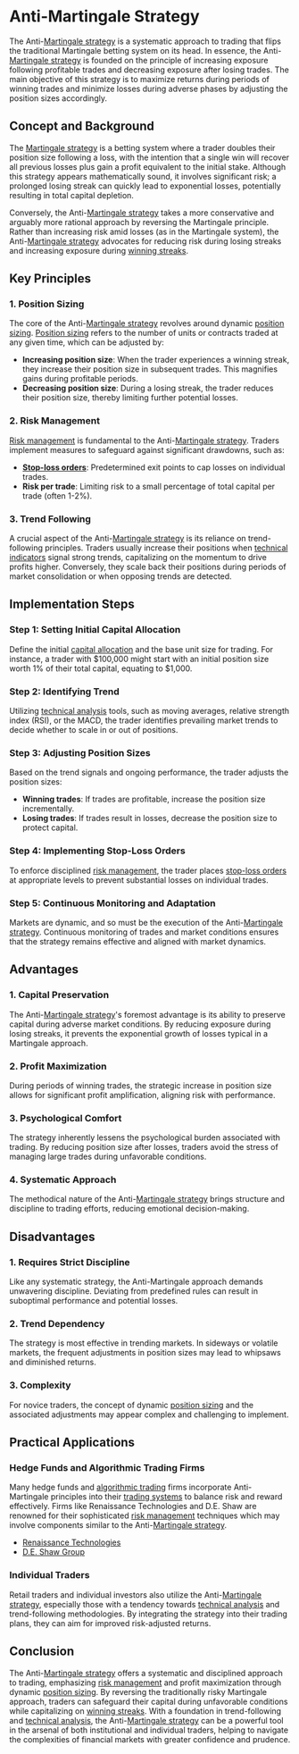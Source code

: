 # Anti-Martingale Strategy

The Anti-[Martingale strategy](../m/martingale_strategy.md) is a systematic approach to trading that flips the traditional Martingale betting system on its head. In essence, the Anti-[Martingale strategy](../m/martingale_strategy.md) is founded on the principle of increasing exposure following profitable trades and decreasing exposure after losing trades. The main objective of this strategy is to maximize returns during periods of winning trades and minimize losses during adverse phases by adjusting the position sizes accordingly.

## Concept and Background

The [Martingale strategy](../m/martingale_strategy.md) is a betting system where a trader doubles their position size following a loss, with the intention that a single win will recover all previous losses plus gain a profit equivalent to the initial stake. Although this strategy appears mathematically sound, it involves significant risk; a prolonged losing streak can quickly lead to exponential losses, potentially resulting in total capital depletion.

Conversely, the Anti-[Martingale strategy](../m/martingale_strategy.md) takes a more conservative and arguably more rational approach by reversing the Martingale principle. Rather than increasing risk amid losses (as in the Martingale system), the Anti-[Martingale strategy](../m/martingale_strategy.md) advocates for reducing risk during losing streaks and increasing exposure during [winning streaks](../w/winning_streaks.md).

## Key Principles

### 1. Position Sizing

The core of the Anti-[Martingale strategy](../m/martingale_strategy.md) revolves around dynamic [position sizing](../p/position_sizing.md). [Position sizing](../p/position_sizing.md) refers to the number of units or contracts traded at any given time, which can be adjusted by:

- **Increasing position size**: When the trader experiences a winning streak, they increase their position size in subsequent trades. This magnifies gains during profitable periods.
- **Decreasing position size**: During a losing streak, the trader reduces their position size, thereby limiting further potential losses.

### 2. Risk Management

[Risk management](../r/risk_management.md) is fundamental to the Anti-[Martingale strategy](../m/martingale_strategy.md). Traders implement measures to safeguard against significant drawdowns, such as:

- **[Stop-loss orders](../s/stop-loss_orders.md)**: Predetermined exit points to cap losses on individual trades.
- **Risk per trade**: Limiting risk to a small percentage of total capital per trade (often 1-2%).

### 3. Trend Following

A crucial aspect of the Anti-[Martingale strategy](../m/martingale_strategy.md) is its reliance on trend-following principles. Traders usually increase their positions when [technical indicators](../t/technical_indicators.md) signal strong trends, capitalizing on the momentum to drive profits higher. Conversely, they scale back their positions during periods of market consolidation or when opposing trends are detected.

## Implementation Steps

### Step 1: Setting Initial Capital Allocation

Define the initial [capital allocation](../c/capital_allocation.md) and the base unit size for trading. For instance, a trader with $100,000 might start with an initial position size worth 1% of their total capital, equating to $1,000.

### Step 2: Identifying Trend

Utilizing [technical analysis](../t/technical_analysis.md) tools, such as moving averages, relative strength index (RSI), or the MACD, the trader identifies prevailing market trends to decide whether to scale in or out of positions.

### Step 3: Adjusting Position Sizes

Based on the trend signals and ongoing performance, the trader adjusts the position sizes:

- **Winning trades**: If trades are profitable, increase the position size incrementally.
- **Losing trades**: If trades result in losses, decrease the position size to protect capital.

### Step 4: Implementing Stop-Loss Orders

To enforce disciplined [risk management](../r/risk_management.md), the trader places [stop-loss orders](../s/stop-loss_orders.md) at appropriate levels to prevent substantial losses on individual trades.

### Step 5: Continuous Monitoring and Adaptation

Markets are dynamic, and so must be the execution of the Anti-[Martingale strategy](../m/martingale_strategy.md). Continuous monitoring of trades and market conditions ensures that the strategy remains effective and aligned with market dynamics.

## Advantages

### 1. Capital Preservation

The Anti-[Martingale strategy](../m/martingale_strategy.md)'s foremost advantage is its ability to preserve capital during adverse market conditions. By reducing exposure during losing streaks, it prevents the exponential growth of losses typical in a Martingale approach.

### 2. Profit Maximization

During periods of winning trades, the strategic increase in position size allows for significant profit amplification, aligning risk with performance.

### 3. Psychological Comfort

The strategy inherently lessens the psychological burden associated with trading. By reducing position size after losses, traders avoid the stress of managing large trades during unfavorable conditions.

### 4. Systematic Approach

The methodical nature of the Anti-[Martingale strategy](../m/martingale_strategy.md) brings structure and discipline to trading efforts, reducing emotional decision-making.

## Disadvantages

### 1. Requires Strict Discipline

Like any systematic strategy, the Anti-Martingale approach demands unwavering discipline. Deviating from predefined rules can result in suboptimal performance and potential losses.

### 2. Trend Dependency

The strategy is most effective in trending markets. In sideways or volatile markets, the frequent adjustments in position sizes may lead to whipsaws and diminished returns.

### 3. Complexity

For novice traders, the concept of dynamic [position sizing](../p/position_sizing.md) and the associated adjustments may appear complex and challenging to implement.

## Practical Applications

### Hedge Funds and Algorithmic Trading Firms

Many hedge funds and [algorithmic trading](../a/algorithmic_trading.md) firms incorporate Anti-Martingale principles into their [trading systems](../t/trading_systems.md) to balance risk and reward effectively. Firms like Renaissance Technologies and D.E. Shaw are renowned for their sophisticated [risk management](../r/risk_management.md) techniques which may involve components similar to the Anti-[Martingale strategy](../m/martingale_strategy.md).

- [Renaissance Technologies](https://www.rentec.com/)
- [D.E. Shaw Group](https://www.deshaw.com/)

### Individual Traders

Retail traders and individual investors also utilize the Anti-[Martingale strategy](../m/martingale_strategy.md), especially those with a tendency towards [technical analysis](../t/technical_analysis.md) and trend-following methodologies. By integrating the strategy into their trading plans, they can aim for improved risk-adjusted returns.

## Conclusion

The Anti-[Martingale strategy](../m/martingale_strategy.md) offers a systematic and disciplined approach to trading, emphasizing [risk management](../r/risk_management.md) and profit maximization through dynamic [position sizing](../p/position_sizing.md). By reversing the traditionally risky Martingale approach, traders can safeguard their capital during unfavorable conditions while capitalizing on [winning streaks](../w/winning_streaks.md). With a foundation in trend-following and [technical analysis](../t/technical_analysis.md), the Anti-[Martingale strategy](../m/martingale_strategy.md) can be a powerful tool in the arsenal of both institutional and individual traders, helping to navigate the complexities of financial markets with greater confidence and prudence.